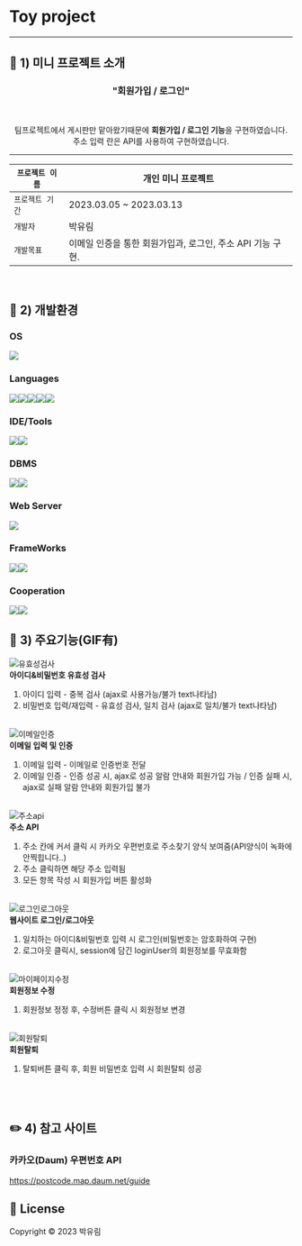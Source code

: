 # Toy project

---

## :page_with_curl: 1) 미니 프로젝트 소개
<h3 align="center">"회원가입 / 로그인"</h3>
<br>
<p align="center">
팀프로젝트에서 게시판만 맡아왔기때문에 <b>회원가입 / 로그인 기능</b>을 구현하였습니다.<br>
주소 입력 란은 API를 사용하여 구현하였습니다.<br>
</p>

***

| `프로젝트 이름` | 개인 미니 프로젝트 |
| ------------ | -------------------------------------------------- |
| `프로젝트 기간` | 2023.03.05 ~ 2023.03.13 |
| `개발자` | 박유림 |
| `개발목표` | 이메일 인증을 통한 회원가입과, 로그인, 주소 API 기능 구현. |
<br>


## :wrench: 2) 개발환경
### OS
<img src="https://img.shields.io/badge/window10-1572B6?style=for-the-badge&logo=windows&logoColor=white">

### Languages
<img src="https://img.shields.io/badge/java-007396?style=for-the-badge&logo=java&logoColor=white"><img src="https://img.shields.io/badge/HTML5-E34F26?style=for-the-badge&logo=HTML5&logoColor=white"><img src="https://img.shields.io/badge/CSS3-1572B6?style=for-the-badge&logo=CSS3&logoColor=white"><img src="https://img.shields.io/badge/JavaScript-F7DF1E?style=for-the-badge&logo=JavaScript&logoColor=white"><img src="https://img.shields.io/badge/jQuery-0769AD?style=for-the-badge&logo=jQuery&logoColor=white">

### IDE/Tools
<img src="https://img.shields.io/badge/Visual Studio-5C2D91?style=for-the-badge&logo=Visual Studio&logoColor=white"><img src="https://img.shields.io/badge/STS-6DB33F?style=for-the-badge&logo=Spring&logoColor=white">

### DBMS
<img src="https://img.shields.io/badge/Oracle-F80000?style=for-the-badge&logo=Oracle&logoColor=white"><img src="https://img.shields.io/badge/SqlDeveloper-gray?style=for-the-badge&logo=SqlDeveloper&logoColor=white">

### Web Server
<img src="https://img.shields.io/badge/Apache Tomcat-F8DC75?style=for-the-badge&logo=Apache Tomcat&logoColor=white">

### FrameWorks
<img src="https://img.shields.io/badge/Spring-6DB33F?style=for-the-badge&logo=Spring&logoColor=white"><img src="https://img.shields.io/badge/Bootstrap-7952B3?style=for-the-badge&logo=Bootstrap&logoColor=white">

### Cooperation
<img src="https://img.shields.io/badge/github-181717?style=for-the-badge&logo=github&logoColor=white"><img src="https://img.shields.io/badge/git-F05032?style=for-the-badge&logo=git&logoColor=white">
<br>


## 📌 3) 주요기능(GIF有)

![유효성검사](https://user-images.githubusercontent.com/121650385/224617741-aeea9a84-fa4d-42db-8001-b7d9e786793e.gif)
<br>
<b>아이디&비밀번호 유효성 검사</b>

1. 아이디 입력 - 중복 검사 (ajax로 사용가능/불가 text나타남)
2. 비밀번호 입력/재입력 - 유효성 검사, 일치 검사 (ajax로 일치/불가 text나타남)
<br><br>


![이메일인증](https://user-images.githubusercontent.com/121650385/224619292-bb01b837-cd74-4905-bc17-2c6930813bf1.gif)
<br>
<b>이메일 입력 및 인증</b>
1. 이메일 입력 - 이메일로 인증번호 전달
2. 이메일 인증 - 인증 성공 시, ajax로 성공 알람 안내와 회원가입 가능 / 인증 실패 시, ajax로 실패 알람 안내와 회원가입 불가
<br><br>


![주소api](https://user-images.githubusercontent.com/121650385/224617782-a6b913a9-ee9d-4aeb-a8f0-0244000bbb1a.gif)
<br>
<b>주소 API</b>
1. 주소 칸에 커서 클릭 시 카카오 우편번호로 주소찾기 양식 보여줌(API양식이 녹화에 안찍힙니다..)
2. 주소 클릭하면 해당 주소 입력됨
3. 모든 항목 작성 시 회원가입 버튼 활성화
<br><br>


![로그인로그아웃](https://user-images.githubusercontent.com/121650385/224629493-5fe2d24e-b60a-464f-a887-935a0f755426.gif)
<br>
<b>웹사이트 로그인/로그아웃</b>
1. 일치하는 아이디&비밀번호 입력 시 로그인(비밀번호는 암호화하여 구현)
2. 로그아웃 클릭시, session에 담긴 loginUser의 회원정보를 무효화함
<br><br>


![마이페이지수정](https://user-images.githubusercontent.com/121650385/224629498-6dcd57c2-01a6-4e16-befa-4c2bc62a200c.gif)
<br>
<b>회원정보 수정</b>
1. 회원정보 정정 후, 수정버튼 클릭 시 회원정보 변경
<br><br>


![회원탈퇴](https://user-images.githubusercontent.com/121650385/224629482-c935111a-ab30-4a65-9afa-e088d3b35b1a.gif)
<br>
<b>회원탈퇴</b>
1. 탈퇴버튼 클릭 후, 회원 비밀번호 입력 시 회원탈퇴 성공
<br><br><br><br>




## :pencil2: 4) 참고 사이트
### 카카오(Daum) 우편번호 API
https://postcode.map.daum.net/guide


## 📝 License

Copyright © 2023  박유림 <br>
